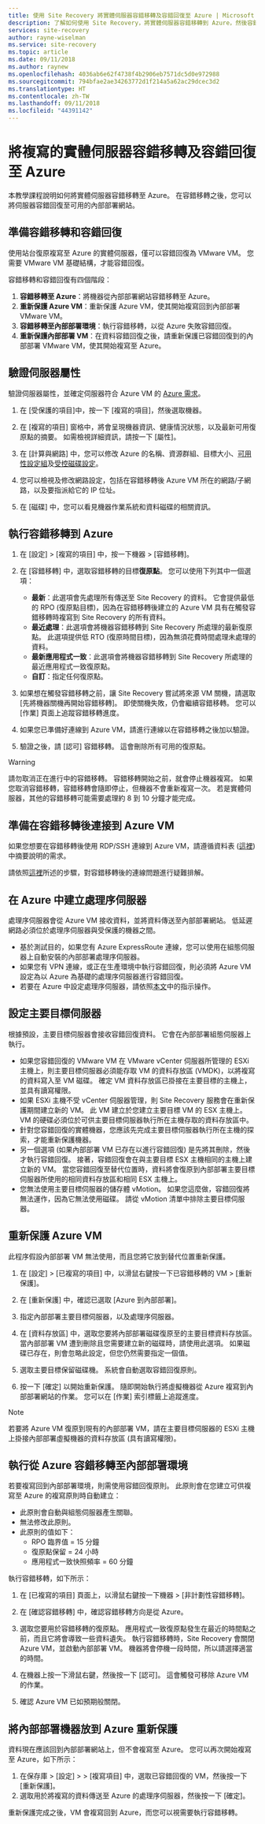 ```yaml
---
title: 使用 Site Recovery 將實體伺服器容錯移轉及容錯回復至 Azure | Microsoft Docs
description: 了解如何使用 Site Recovery，將實體伺服器容錯移轉到 Azure，然後容錯回復到內部部署網站
services: site-recovery
author: rayne-wiselman
ms.service: site-recovery
ms.topic: article
ms.date: 09/11/2018
ms.author: raynew
ms.openlocfilehash: 4036ab6e62f4738f4b2906eb7571dc5d0e972988
ms.sourcegitcommit: 794bfae2ae34263772d1f214a5a62ac29dcec3d2
ms.translationtype: HT
ms.contentlocale: zh-TW
ms.lasthandoff: 09/11/2018
ms.locfileid: "44391142"
---
```

# <a name="fail-over-and-fail-back-physical-servers-replicated-to-azure"></a>將複寫的實體伺服器容錯移轉及容錯回復至 Azure

本教學課程說明如何將實體伺服器容錯移轉至 Azure。 在容錯移轉之後，您可以將伺服器容錯回復至可用的內部部署網站。

## <a name="preparing-for-failover-and-failback"></a>準備容錯移轉和容錯回復

使用站台復原複寫至 Azure 的實體伺服器，僅可以容錯回復為 VMware VM。 您需要 VMware VM 基礎結構，才能容錯回復。

容錯移轉和容錯回復有四個階段：

1. **容錯移轉至 Azure**：將機器從內部部署網站容錯移轉至 Azure。
2. **重新保護 Azure VM**：重新保護 Azure VM，使其開始複寫回到內部部署 VMware VM。
3. **容錯移轉至內部部署環境**：執行容錯移轉，以從 Azure 失敗容錯回復。
4. **重新保護內部部署 VM**：在資料容錯回復之後，請重新保護已容錯回復到的內部部署 VMware VM，使其開始複寫至 Azure。

## <a name="verify-server-properties"></a>驗證伺服器屬性

驗證伺服器屬性，並確定伺服器符合 Azure VM 的 [Azure 需求](vmware-physical-azure-support-matrix.md#replicated-machines)。

1. 在 [受保護的項目]中，按一下 [複寫的項目]，然後選取機器。

2. 在 [複寫的項目] 窗格中，將會呈現機器資訊、健康情況狀態，以及最新可用復原點的摘要。 如需檢視詳細資訊，請按一下 [屬性]。
3. 在 [計算與網路] 中，您可以修改 Azure 的名稱、資源群組、目標大小、[可用性設定組](../virtual-machines/windows/tutorial-availability-sets.md)及[受控磁碟設定](#managed-disk-considerations)。
4. 您可以檢視及修改網路設定，包括在容錯移轉後 Azure VM 所在的網路/子網路，以及要指派給它的 IP 位址。
5. 在 [磁碟] 中，您可以看見機器作業系統和資料磁碟的相關資訊。

## <a name="run-a-failover-to-azure"></a>執行容錯移轉到 Azure

1. 在 [設定] > [複寫的項目] 中，按一下機器 > [容錯移轉]。
2. 在 [容錯移轉] 中，選取容錯移轉的目標**復原點**。 您可以使用下列其中一個選項：
   - **最新**：此選項會先處理所有傳送至 Site Recovery 的資料。 它會提供最低的 RPO (復原點目標)，因為在容錯移轉後建立的 Azure VM 具有在觸發容錯移轉時複寫到 Site Recovery 的所有資料。
   - **最近處理**：此選項會將機器容錯移轉到 Site Recovery 所處理的最新復原點。 此選項提供低 RTO (復原時間目標)，因為無須花費時間處理未處理的資料。
   - **最新應用程式一致**：此選項會將機器容錯移轉到 Site Recovery 所處理的最近應用程式一致復原點。
   - **自訂**：指定任何復原點。

3. 如果想在觸發容錯移轉之前，讓 Site Recovery 嘗試將來源 VM 關機，請選取 [先將機器關機再開始容錯移轉]。 即使關機失敗，仍會繼續容錯移轉。 您可以 [作業] 頁面上追蹤容錯移轉進度。
4. 如果您已準備好連線到 Azure VM，請進行連線以在容錯移轉之後加以驗證。
5. 驗證之後，請 [認可] 容錯移轉。 這會刪除所有可用的復原點。

> [!WARNING]
> 請勿取消正在進行中的容錯移轉。 容錯移轉開始之前，就會停止機器複寫。 如果您取消容錯移轉，容錯移轉會隨即停止，但機器不會重新複寫一次。
> 若是實體伺服器，其他的容錯移轉可能需要處理約 8 到 10 分鐘才能完成。

## <a name="prepare-to-connect-to-azure-vms-after-failover"></a>準備在容錯移轉後連接到 Azure VM

如果您想要在容錯移轉後使用 RDP/SSH 連線到 Azure VM，請遵循資料表 ([這裡](site-recovery-test-failover-to-azure.md#prepare-to-connect-to-azure-vms-after-failover)) 中摘要說明的需求。

請依照[這裡](site-recovery-failover-to-azure-troubleshoot.md)所述的步驟，對容錯移轉後的連線問題進行疑難排解。

## <a name="create-a-process-server-in-azure"></a>在 Azure 中建立處理序伺服器

處理序伺服器會從 Azure VM 接收資料，並將資料傳送至內部部署網站。 低延遲網路必須位於處理序伺服器與受保護的機器之間。

- 基於測試目的，如果您有 Azure ExpressRoute 連線，您可以使用在組態伺服器上自動安裝的內部部署處理序伺服器。
- 如果您有 VPN 連線，或正在生產環境中執行容錯回復，則必須將 Azure VM 設定為以 Azure 為基礎的處理序伺服器進行容錯回復。
- 若要在 Azure 中設定處理序伺服器，請依照[本文](vmware-azure-set-up-process-server-azure.md)中的指示操作。

## <a name="configure-the-master-target-server"></a>設定主要目標伺服器

根據預設，主要目標伺服器會接收容錯回復資料。 它會在內部部署組態伺服器上執行。

- 如果您容錯回復的 VMware VM 在 VMware vCenter 伺服器所管理的 ESXi 主機上，則主要目標伺服器必須能存取 VM 的資料存放區 (VMDK)，以將複寫的資料寫入至 VM 磁碟。 確定 VM 資料存放區已掛接在主要目標的主機上，並具有讀寫權限。
- 如果 ESXi 主機不受 vCenter 伺服器管理，則 Site Recovery 服務會在重新保護期間建立新的 VM。 此 VM 建立於您建立主要目標 VM 的 ESX 主機上。 VM 的硬碟必須位於可供主要目標伺服器執行所在主機存取的資料存放區中。
- 針對您容錯回復的實體機器，您應該先完成主要目標伺服器執行所在主機的探索，才能重新保護機器。
- 另一個選項 (如果內部部署 VM 已存在以進行容錯回復) 是先將其刪除，然後才執行容錯回復。 接著，容錯回復會在與主要目標 ESX 主機相同的主機上建立新的 VM。 當您容錯回復至替代位置時，資料將會復原到內部部署主要目標伺服器所使用的相同資料存放區和相同 ESX 主機上。
- 您無法使用主要目標伺服器的儲存體 vMotion。 如果您這麼做，容錯回復將無法運作，因為它無法使用磁碟。 請從 vMotion 清單中排除主要目標伺服器。

## <a name="reprotect-azure-vms"></a>重新保護 Azure VM

此程序假設內部部署 VM 無法使用，而且您將它放到替代位置重新保護。

1. 在 [設定] > [已複寫的項目] 中，以滑鼠右鍵按一下已容錯移轉的 VM > [重新保護]。
2. 在 [重新保護] 中，確認已選取 [Azure 到內部部署]。
3. 指定內部部署主要目標伺服器，以及處理序伺服器。

4. 在 [資料存放區] 中，選取您要將內部部署磁碟復原至的主要目標資料存放區。 當內部部署 VM 遭到刪除且您需要建立新的磁碟時，請使用此選項。 如果磁碟已存在，則會忽略此設定，但您仍然需要指定一個值。
5. 選取主要目標保留磁碟機。 系統會自動選取容錯回復原則。
6. 按一下 [確定] 以開始重新保護。 隨即開始執行將虛擬機器從 Azure 複寫到內部部署網站的作業。 您可以在 [作業]  索引標籤上追蹤進度。

> [!NOTE]
> 若要將 Azure VM 復原到現有的內部部署 VM，請在主要目標伺服器的 ESXi 主機上掛接內部部署虛擬機器的資料存放區 (具有讀寫權限)。


## <a name="run-a-failover-from-azure-to-on-premises"></a>執行從 Azure 容錯移轉至內部部署環境

若要複寫回到內部部署環境，則需使用容錯回復原則。 此原則會在您建立可供複寫至 Azure 的複寫原則時自動建立：

- 此原則會自動與組態伺服器產生關聯。
- 無法修改此原則。
- 此原則的值如下：
    - RPO 臨界值 = 15 分鐘
    - 復原點保留 = 24 小時
    - 應用程式一致快照頻率 = 60 分鐘

執行容錯移轉，如下所示：

1. 在 [已複寫的項目] 頁面上，以滑鼠右鍵按一下機器 > [非計劃性容錯移轉]。
2. 在 [確認容錯移轉] 中，確認容錯移轉方向是從 Azure。

3. 選取您要用於容錯移轉的復原點。 應用程式一致復原點發生在最近的時間點之前，而且它將會導致一些資料遺失。 執行容錯移轉時，Site Recovery 會關閉 Azure VM，並啟動內部部署 VM。 機器將會停機一段時間，所以請選擇適當的時間。
4. 在機器上按一下滑鼠右鍵，然後按一下 [認可]。 這會觸發可移除 Azure VM 的作業。
5. 確認 Azure VM 已如預期般關閉。


## <a name="reprotect-on-premises-machines-to-azure"></a>將內部部署機器放到 Azure 重新保護

資料現在應該回到內部部署網站上，但不會複寫至 Azure。 您可以再次開始複寫至 Azure，如下所示：

1. 在保存庫 > [設定] > > [複寫項目] 中，選取已容錯回復的 VM，然後按一下 [重新保護]。
2. 選取用於將複寫的資料傳送至 Azure 的處理序伺服器，然後按一下 [確定]。

重新保護完成之後，VM 會複寫回到 Azure，而您可以視需要執行容錯移轉。
